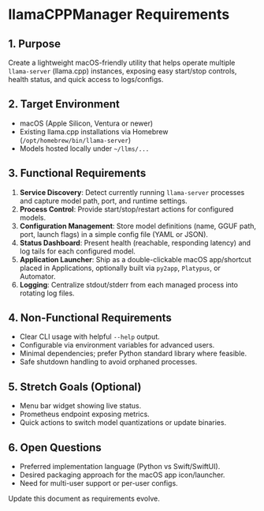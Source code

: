 # llamaCPPManager Requirements

## 1. Purpose
Create a lightweight macOS-friendly utility that helps operate multiple `llama-server` (llama.cpp) instances, exposing easy start/stop controls, health status, and quick access to logs/configs.

## 2. Target Environment
- macOS (Apple Silicon, Ventura or newer)
- Existing llama.cpp installations via Homebrew (`/opt/homebrew/bin/llama-server`)
- Models hosted locally under `~/llms/...`

## 3. Functional Requirements
1. **Service Discovery**: Detect currently running `llama-server` processes and capture model path, port, and runtime settings.
2. **Process Control**: Provide start/stop/restart actions for configured models.
3. **Configuration Management**: Store model definitions (name, GGUF path, port, launch flags) in a simple config file (YAML or JSON).
4. **Status Dashboard**: Present health (reachable, responding latency) and log tails for each configured model.
5. **Application Launcher**: Ship as a double-clickable macOS app/shortcut placed in Applications, optionally built via `py2app`, `Platypus`, or Automator.
6. **Logging**: Centralize stdout/stderr from each managed process into rotating log files.

## 4. Non-Functional Requirements
- Clear CLI usage with helpful `--help` output.
- Configurable via environment variables for advanced users.
- Minimal dependencies; prefer Python standard library where feasible.
- Safe shutdown handling to avoid orphaned processes.

## 5. Stretch Goals (Optional)
- Menu bar widget showing live status.
- Prometheus endpoint exposing metrics.
- Quick actions to switch model quantizations or update binaries.

## 6. Open Questions
- Preferred implementation language (Python vs Swift/SwiftUI).
- Desired packaging approach for the macOS app icon/launcher.
- Need for multi-user support or per-user configs.

Update this document as requirements evolve.
